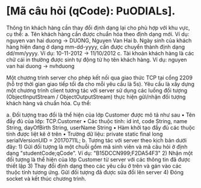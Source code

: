 # [Mã câu hỏi (qCode): PuODlALs].
Thông tin khách hàng cần thay đổi định dạng lại cho phù hợp với khu vực, cụ thể:
a.	Tên khách hàng cần được chuẩn hóa theo định dạng mới. Ví dụ: nguyen van hai duong -> DUONG, Nguyen Van Hai
b.	Ngày sinh của khách hàng hiện đang ở dạng mm-dd-yyyy, cần được chuyển thành định dạng dd/mm/yyyy. Ví dụ: 10-11-2012 -> 11/10/2012
c.	Tài khoản khách hàng là các chữ cái in thường được sinh tự động từ họ tên khách hàng. Ví dụ: nguyen van hai duong -> nvhduong

Một chương trình server cho phép kết nối qua giao thức TCP tại cổng 2209 (hỗ trợ thời gian giao tiếp tối đa cho mỗi yêu cầu là 5s). Yêu cầu là xây dựng một chương trình client tương tác với server sử dụng các luồng đối tượng (ObjectInputStream / ObjectOutputStream) thực hiện gửi/nhận đối tượng khách hàng và chuẩn hóa. Cụ thể:

a.	Đối tượng trao đổi là thể hiện của lớp Customer được mô tả như sau
      •	Tên đầy đủ của lớp: TCP.Customer
      •	Các thuộc tính: id int, code String, name String, dayOfBirth String, userName String
      •	Hàm khởi tạo đầy đủ các thuộc tính được liệt kê ở trên
      •	Trường dữ liệu: private static final long serialVersionUID = 20170711L; 
b.	Tương tác với server theo kịch bản dưới đây:
	1) Gửi đối tượng là một chuỗi gồm mã sinh viên và mã câu hỏi ở định dạng "studentCode;qCode". Ví dụ: "B15DCCN999;F2DA54F3"
	2) Nhận một đối tượng là thể hiện của lớp Customer từ server với các thông tin đã được thiết lập
	3) Thay đổi định dạng theo các yêu cầu ở trên và gán vào các thuộc tính tương ứng.  Gửi đối tượng đã được sửa đổi lên server
	4) Đóng socket và kết thúc chương trình.